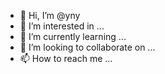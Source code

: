 - 👋 Hi, I’m @yny
- 👀 I’m interested in ...
- 🌱 I’m currently learning ...
- 💞️ I’m looking to collaborate on ...
- 📫 How to reach me ...

<!---
yny0/yny is a ✨ special ✨ repository because its `README.md` (this file) appears on your GitHub profile.
You can click the Preview link to take a look at your changes.
--->
